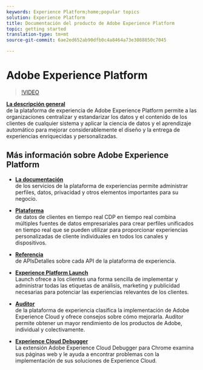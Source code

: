 ```yaml
---
keywords: Experience Platform;home;popular topics
solution: Experience Platform
title: Documentación del producto de Adobe Experience Platform
topic: getting started
translation-type: tm+mt
source-git-commit: 6ae2ed652ab90dfb0c4a8464a73e3088850c7045

---
```



# Adobe Experience Platform

<!--![](/help/assets/platform-banner-1.png)-->

>[!VIDEO](https://video.tv.adobe.com/v/27361?quality=12)

**[La descripción general](https://www.adobe.io/apis/experienceplatform/home/overview.html)**<br/>de la plataforma de experiencia de Adobe Experience Platform permite a las organizaciones centralizar y estandarizar los datos y el contenido de los clientes de cualquier sistema y aplicar la ciencia de datos y el aprendizaje automático para mejorar considerablemente el diseño y la entrega de experiencias enriquecidas y personalizadas.

## Más información sobre Adobe Experience Platform

* **[La documentación](https://www.adobe.io/apis/experienceplatform/home/services.html)**<br/>de los servicios de la plataforma de experiencias permite administrar perfiles, datos, privacidad y otros elementos importantes para su negocio.

* **[Plataforma](/help/rtcdp/overview.md)**<br/>de datos de clientes en tiempo real CDP en tiempo real combina múltiples fuentes de datos empresariales para crear perfiles unificados en tiempo real que se pueden utilizar para proporcionar experiencias personalizadas de cliente individuales en todos los canales y dispositivos.

* **[Referencia](https://www.adobe.io/apis/experienceplatform/home/api-reference.html)**<br/>de APIsDetalles sobre cada API de la plataforma de experiencia.

* **[Experience Platform Launch](https://docs.adobe.com/content/help/en/launch/using/overview.html)**<br/>Launch ofrece a los clientes una forma sencilla de implementar y administrar todas las etiquetas de análisis, marketing y publicidad necesarias para potenciar las experiencias relevantes de los clientes.

* **[Auditor](https://docs.adobe.com/content/help/en/auditor/using/overview.html)**<br/>de la plataforma de experiencia clasifica la implementación de Adobe Experience Cloud y ofrece consejos sobre cómo mejorarla. Auditor permite obtener un mayor rendimiento de los productos de Adobe, individual y colectivamente.

* **[Experience Cloud Debugger](https://docs.adobe.com/content/help/en/debugger/using/experience-cloud-debugger.html)**<br/>La extensión Adobe Experience Cloud Debugger para Chrome examina sus páginas web y le ayuda a encontrar problemas con la implementación de sus soluciones de Experience Cloud.

